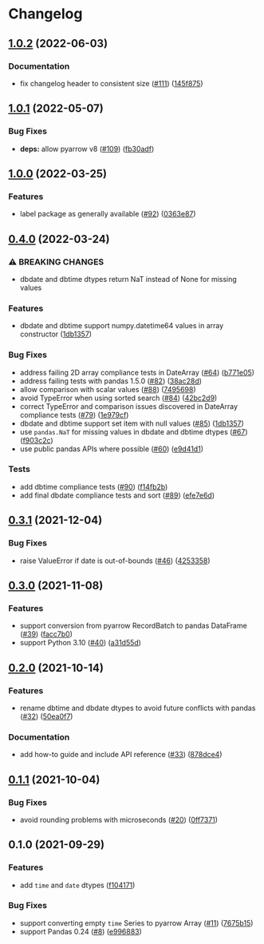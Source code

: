 # Changelog

## [1.0.2](https://github.com/googleapis/python-db-dtypes-pandas/compare/v1.0.1...v1.0.2) (2022-06-03)


### Documentation

* fix changelog header to consistent size ([#111](https://github.com/googleapis/python-db-dtypes-pandas/issues/111)) ([145f875](https://github.com/googleapis/python-db-dtypes-pandas/commit/145f8750682fb007343a57c7c94bc5e7fa5b63ab))

## [1.0.1](https://github.com/googleapis/python-db-dtypes-pandas/compare/v1.0.0...v1.0.1) (2022-05-07)


### Bug Fixes

* **deps:** allow pyarrow v8 ([#109](https://github.com/googleapis/python-db-dtypes-pandas/issues/109)) ([fb30adf](https://github.com/googleapis/python-db-dtypes-pandas/commit/fb30adfd427d3df9919df00b096210ba1eb1b91d))

## [1.0.0](https://github.com/googleapis/python-db-dtypes-pandas/compare/v0.4.0...v1.0.0) (2022-03-25)


### Features

* label package as generally available ([#92](https://github.com/googleapis/python-db-dtypes-pandas/issues/92)) ([0363e87](https://github.com/googleapis/python-db-dtypes-pandas/commit/0363e8725b322881c1fe1e89bdeadd0f67317d22))

## [0.4.0](https://github.com/googleapis/python-db-dtypes-pandas/compare/v0.3.1...v0.4.0) (2022-03-24)


### ⚠ BREAKING CHANGES

* dbdate and dbtime dtypes return NaT instead of None for missing values

### Features

* dbdate and dbtime support numpy.datetime64 values in array constructor ([1db1357](https://github.com/googleapis/python-db-dtypes-pandas/commit/1db1357186b234a28b2ced10174bbd06e2f0ab73))


### Bug Fixes

* address failing 2D array compliance tests  in DateArray ([#64](https://github.com/googleapis/python-db-dtypes-pandas/issues/64)) ([b771e05](https://github.com/googleapis/python-db-dtypes-pandas/commit/b771e050acd2bdbf469a97f7477036c159b500f8))
* address failing tests with pandas 1.5.0 ([#82](https://github.com/googleapis/python-db-dtypes-pandas/issues/82)) ([38ac28d](https://github.com/googleapis/python-db-dtypes-pandas/commit/38ac28d8b16f9b86b5029c85e45e9f2e034159b7))
* allow comparison with scalar values ([#88](https://github.com/googleapis/python-db-dtypes-pandas/issues/88)) ([7495698](https://github.com/googleapis/python-db-dtypes-pandas/commit/7495698b3be3b7e8055ae450e24cd0e366b1b72a))
* avoid TypeError when using sorted search ([#84](https://github.com/googleapis/python-db-dtypes-pandas/issues/84)) ([42bc2d9](https://github.com/googleapis/python-db-dtypes-pandas/commit/42bc2d90174d152dfed782acf77016da55dbdaca))
* correct TypeError and comparison issues discovered in DateArray compliance tests ([#79](https://github.com/googleapis/python-db-dtypes-pandas/issues/79)) ([1e979cf](https://github.com/googleapis/python-db-dtypes-pandas/commit/1e979cf360eb586e77b415f7b710a8a41c22e981))
* dbdate and dbtime support set item with null values ([#85](https://github.com/googleapis/python-db-dtypes-pandas/issues/85)) ([1db1357](https://github.com/googleapis/python-db-dtypes-pandas/commit/1db1357186b234a28b2ced10174bbd06e2f0ab73))
* use `pandas.NaT` for missing values in dbdate and dbtime dtypes ([#67](https://github.com/googleapis/python-db-dtypes-pandas/issues/67)) ([f903c2c](https://github.com/googleapis/python-db-dtypes-pandas/commit/f903c2c68da1629241cf3bf37e1226babae669f4))
* use public pandas APIs where possible ([#60](https://github.com/googleapis/python-db-dtypes-pandas/issues/60)) ([e9d41d1](https://github.com/googleapis/python-db-dtypes-pandas/commit/e9d41d17b5d6a7d83c46e2497feb8e314545adcb))


### Tests

* add dbtime compliance tests ([#90](https://github.com/googleapis/python-db-dtypes-pandas/issues/90)) ([f14fb2b](https://github.com/googleapis/python-db-dtypes-pandas/commit/f14fb2bf78d8427b9546db4cdad1d893c1b1e5e1))
* add final dbdate compliance tests and sort ([#89](https://github.com/googleapis/python-db-dtypes-pandas/issues/89)) ([efe7e6d](https://github.com/googleapis/python-db-dtypes-pandas/commit/efe7e6d8953ebf8d2b4d9468c7c92638ea2ec9f9))

## [0.3.1](https://www.github.com/googleapis/python-db-dtypes-pandas/compare/v0.3.0...v0.3.1) (2021-12-04)


### Bug Fixes

* raise ValueError if date is out-of-bounds ([#46](https://www.github.com/googleapis/python-db-dtypes-pandas/issues/46)) ([4253358](https://www.github.com/googleapis/python-db-dtypes-pandas/commit/4253358b673965f7d2823b750f56553f6627e130))

## [0.3.0](https://www.github.com/googleapis/python-db-dtypes-pandas/compare/v0.2.0...v0.3.0) (2021-11-08)


### Features

* support conversion from pyarrow RecordBatch to pandas DataFrame ([#39](https://www.github.com/googleapis/python-db-dtypes-pandas/issues/39)) ([facc7b0](https://www.github.com/googleapis/python-db-dtypes-pandas/commit/facc7b0897e27c5ba99399b7d453818c5b4aeca7))
* support Python 3.10 ([#40](https://www.github.com/googleapis/python-db-dtypes-pandas/issues/40)) ([a31d55d](https://www.github.com/googleapis/python-db-dtypes-pandas/commit/a31d55db57b2f5655b1fee4230a930d5bee4b1c9))

## [0.2.0](https://www.github.com/googleapis/python-db-dtypes-pandas/compare/v0.1.1...v0.2.0) (2021-10-14)


### Features

* rename dbtime and dbdate dtypes to avoid future conflicts with pandas ([#32](https://www.github.com/googleapis/python-db-dtypes-pandas/issues/32)) ([50ea0f7](https://www.github.com/googleapis/python-db-dtypes-pandas/commit/50ea0f798548aa2f0516f6afc93ba6e80cc0e6d9))


### Documentation

* add how-to guide and include API reference ([#33](https://www.github.com/googleapis/python-db-dtypes-pandas/issues/33)) ([878dce4](https://www.github.com/googleapis/python-db-dtypes-pandas/commit/878dce48bd6714706a2a829775ce00e61724fc7a))

## [0.1.1](https://www.github.com/googleapis/python-db-dtypes-pandas/compare/v0.1.0...v0.1.1) (2021-10-04)


### Bug Fixes

* avoid rounding problems with microseconds ([#20](https://www.github.com/googleapis/python-db-dtypes-pandas/issues/20)) ([0ff7371](https://www.github.com/googleapis/python-db-dtypes-pandas/commit/0ff737120344602f49889596b1efa69a6a18a057))

## 0.1.0 (2021-09-29)


### Features

* add `time` and `date` dtypes ([f104171](https://www.github.com/googleapis/python-db-dtypes-pandas/commit/f10417111642e8f5f4b9af790367af930d15a056))


### Bug Fixes

* support converting empty `time` Series to pyarrow Array ([#11](https://www.github.com/googleapis/python-db-dtypes-pandas/issues/11)) ([7675b15](https://www.github.com/googleapis/python-db-dtypes-pandas/commit/7675b157feb842628fa731cc6a472aa9e6b92903))
* support Pandas 0.24 ([#8](https://www.github.com/googleapis/python-db-dtypes-pandas/issues/8)) ([e996883](https://www.github.com/googleapis/python-db-dtypes-pandas/commit/e996883bc9c76fe5f593e9c19a9d2a1c13501f5e))
